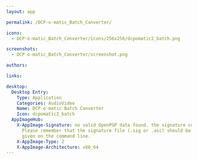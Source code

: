 ```yaml
---
layout: app

permalink: /DCP-o-matic_Batch_Converter/

icons:
  - DCP-o-matic_Batch_Converter/icons/256x256/dcpomatic2_batch.png

screenshots:
  - DCP-o-matic_Batch_Converter/screenshot.png

authors:

links:

desktop:
  Desktop Entry:
    Type: Application
    Categories: AudioVideo
    Name: DCP-o-matic Batch Converter
    Icon: dcpomatic2_batch
  AppImageHub:
    X-AppImage-Signature: no valid OpenPGP data found. the signature could not be verified.
      Please remember that the signature file (.sig or .asc) should be the first file
      given on the command line.
    X-AppImage-Type: 2
    X-AppImage-Architecture: x86_64
---
```

